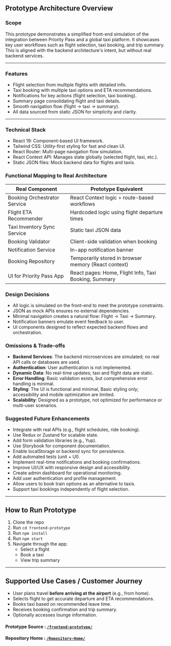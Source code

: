 ## Prototype Architecture Overview

### Scope
This prototype demonstrates a simplified front-end simulation of the integration between Priority Pass and a global taxi platform. It showcases key user workflows such as flight selection, taxi booking, and trip summary. This is aligned with the backend architecture's intent, but without real backend services.

---

### Features

- Flight selection from multiple flights with detailed info.
- Taxi booking with multiple taxi options and ETA recommendations.
- Notifications for key actions (flight selection, taxi booking).
- Summary page consolidating flight and taxi details.
- Smooth navigation flow (flight → taxi → summary).
- All data sourced from static JSON for simplicity and clarity.

---

### Technical Stack
- React 19: Component-based UI framework.
- Tailwind CSS: Utility-first styling for fast and clean UI.
- React Router: Multi-page navigation flow simulation.
- React Context API: Manages state globally (selected flight, taxi, etc.).
- Static JSON files: Mock backend data for flights and taxis.

### Functional Mapping to Real Architecture
| Real Component                | Prototype Equivalent                                   |
|------------------------------|--------------------------------------------------------|
| Booking Orchestrator Service | React Context logic + route-based workflows           |
| Flight ETA Recommender       | Hardcoded logic using flight departure times           |
| Taxi Inventory Sync Service  | Static taxi JSON data                                  |
| Booking Validator            | Client-side validation when booking                    |
| Notification Service         | In-app notification banner                            |
| Booking Repository           | Temporarily stored in browser memory (React context)   |
| UI for Priority Pass App     | React pages: Home, Flight Info, Taxi Booking, Summary |

### Design Decisions
- All logic is simulated on the front-end to meet the prototype constraints.
- JSON as mock APIs ensures no external dependencies.
- Minimal navigation creates a natural flow: Flight → Taxi → Summary.
- Notification banners emulate event feedback to user.
- UI components designed to reflect expected backend flows and orchestration.

### Omissions & Trade-offs
- **Backend Services**: The backend microservices are simulated; no real API calls or databases are used.
- **Authentication**: User authentication is not implemented.
- **Dynamic Data**: No real-time updates; taxi and flight data are static.
- **Error Handling**: Basic validation exists, but comprehensive error handling is minimal.
- **Styling**: The UI is functional and minimal, Basic styling only; accessibility and mobile optimization are limited.
- **Scalability**: Designed as a prototype, not optimized for performance or multi-user scenarios.

### Suggested Future Enhancements
- Integrate with real APIs (e.g., flight schedules, ride booking).
- Use Redux or Zustand for scalable state.
- Add form validation libraries (e.g., Yup).
- Use Storybook for component documentation.
- Enable localStorage or backend sync for persistence.
- Add automated tests (unit + UI).
- Implement real-time notifications and booking confirmations.  
- Improve UI/UX with responsive design and accessibility.  
- Create admin dashboard for operational monitoring.
- Add user authentication and profile management.
- Allow users to book train options as an alternative to taxis.
- Support taxi bookings independently of flight selection.

---

## How to Run Prototype

1. Clone the repo  
2. Run `cd frontend-prototype`
2. Run `npm install`  
3. Run `npm start`  
4. Navigate through the app:  
   - Select a flight  
   - Book a taxi  
   - View trip summary  

---

## Supported Use Cases / Customer Journey

- User plans travel **before arriving at the airport** (e.g., from home).  
- Selects flight to get accurate departure and ETA recommendations.  
- Books taxi based on recommended leave time.  
- Receives booking confirmation and trip summary.  
- Optionally accesses lounge information.  

#### Prototype Source : [`/frontend-prototype/`](./)  
#### Repository Home : [`/Repository-Home/`](../README.md)  